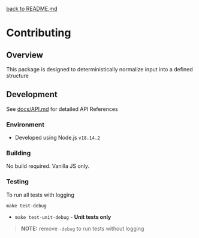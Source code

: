 [back to README.md](README.md)

# Contributing

## Overview
This package is designed to deterministically normalize input into a defined structure


## Development

See [docs/API.md](docs/API.md) for detailed API References

### Environment

- Developed using Node.js `v18.14.2`

### Building
No build required.  Vanilla JS only.

### Testing

To run all tests with logging
```
make test-debug
```

- `make test-unit-debug` - **Unit tests only**

> **NOTE:** remove `-debug` to run tests without logging
